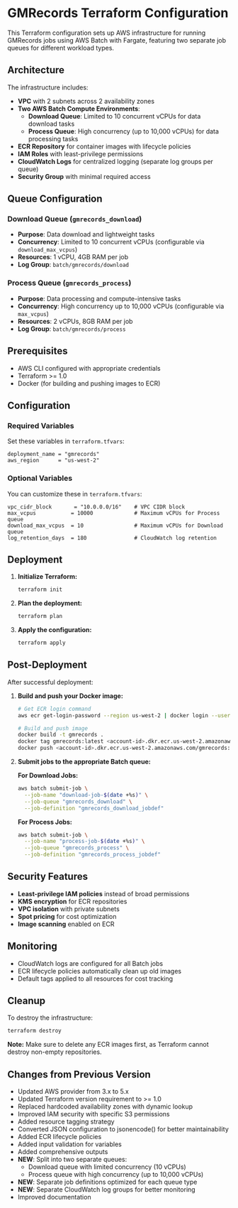 # GMRecords Terraform Configuration

This Terraform configuration sets up AWS infrastructure for running GMRecords jobs using AWS Batch with Fargate, featuring two separate job queues for different workload types.

## Architecture

The infrastructure includes:
- **VPC** with 2 subnets across 2 availability zones
- **Two AWS Batch Compute Environments**:
  - **Download Queue**: Limited to 10 concurrent vCPUs for data download tasks
  - **Process Queue**: High concurrency (up to 10,000 vCPUs) for data processing tasks
- **ECR Repository** for container images with lifecycle policies
- **IAM Roles** with least-privilege permissions
- **CloudWatch Logs** for centralized logging (separate log groups per queue)
- **Security Group** with minimal required access

## Queue Configuration

### Download Queue (`gmrecords_download`)
- **Purpose**: Data download and lightweight tasks
- **Concurrency**: Limited to 10 concurrent vCPUs (configurable via `download_max_vcpus`)
- **Resources**: 1 vCPU, 4GB RAM per job
- **Log Group**: `batch/gmrecords/download`

### Process Queue (`gmrecords_process`)
- **Purpose**: Data processing and compute-intensive tasks
- **Concurrency**: High concurrency up to 10,000 vCPUs (configurable via `max_vcpus`)
- **Resources**: 2 vCPUs, 8GB RAM per job
- **Log Group**: `batch/gmrecords/process`

## Prerequisites

- AWS CLI configured with appropriate credentials
- Terraform >= 1.0
- Docker (for building and pushing images to ECR)

## Configuration

### Required Variables

Set these variables in `terraform.tfvars`:

```hcl
deployment_name = "gmrecords"
aws_region      = "us-west-2"
```

### Optional Variables

You can customize these in `terraform.tfvars`:

```hcl
vpc_cidr_block       = "10.0.0.0/16"    # VPC CIDR block
max_vcpus           = 10000             # Maximum vCPUs for Process queue
download_max_vcpus  = 10                # Maximum vCPUs for Download queue
log_retention_days  = 180               # CloudWatch log retention
```

## Deployment

1. **Initialize Terraform:**
   ```bash
   terraform init
   ```

2. **Plan the deployment:**
   ```bash
   terraform plan
   ```

3. **Apply the configuration:**
   ```bash
   terraform apply
   ```

## Post-Deployment

After successful deployment:

1. **Build and push your Docker image:**
   ```bash
   # Get ECR login command
   aws ecr get-login-password --region us-west-2 | docker login --username AWS --password-stdin <account-id>.dkr.ecr.us-west-2.amazonaws.com

   # Build and push image
   docker build -t gmrecords .
   docker tag gmrecords:latest <account-id>.dkr.ecr.us-west-2.amazonaws.com/gmrecords:latest
   docker push <account-id>.dkr.ecr.us-west-2.amazonaws.com/gmrecords:latest
   ```

2. **Submit jobs to the appropriate Batch queue:**

   **For Download Jobs:**
   ```bash
   aws batch submit-job \
     --job-name "download-job-$(date +%s)" \
     --job-queue "gmrecords_download" \
     --job-definition "gmrecords_download_jobdef"
   ```

   **For Process Jobs:**
   ```bash
   aws batch submit-job \
     --job-name "process-job-$(date +%s)" \
     --job-queue "gmrecords_process" \
     --job-definition "gmrecords_process_jobdef"
   ```

## Security Features

- **Least-privilege IAM policies** instead of broad permissions
- **KMS encryption** for ECR repositories
- **VPC isolation** with private subnets
- **Spot pricing** for cost optimization
- **Image scanning** enabled on ECR

## Monitoring

- CloudWatch logs are configured for all Batch jobs
- ECR lifecycle policies automatically clean up old images
- Default tags applied to all resources for cost tracking

## Cleanup

To destroy the infrastructure:

```bash
terraform destroy
```

**Note:** Make sure to delete any ECR images first, as Terraform cannot destroy non-empty repositories.

## Changes from Previous Version

- Updated AWS provider from 3.x to 5.x
- Updated Terraform version requirement to >= 1.0
- Replaced hardcoded availability zones with dynamic lookup
- Improved IAM security with specific S3 permissions
- Added resource tagging strategy
- Converted JSON configuration to jsonencode() for better maintainability
- Added ECR lifecycle policies
- Added input validation for variables
- Added comprehensive outputs
- **NEW**: Split into two separate queues:
  - Download queue with limited concurrency (10 vCPUs)
  - Process queue with high concurrency (up to 10,000 vCPUs)
- **NEW**: Separate job definitions optimized for each queue type
- **NEW**: Separate CloudWatch log groups for better monitoring
- Improved documentation
